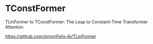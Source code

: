 # TConstFormer
TLinFormer to TConstFormer: The Leap to Constant-Time Transformer Attention

https://github.com/simonFelix-Ai/TLinFormer
